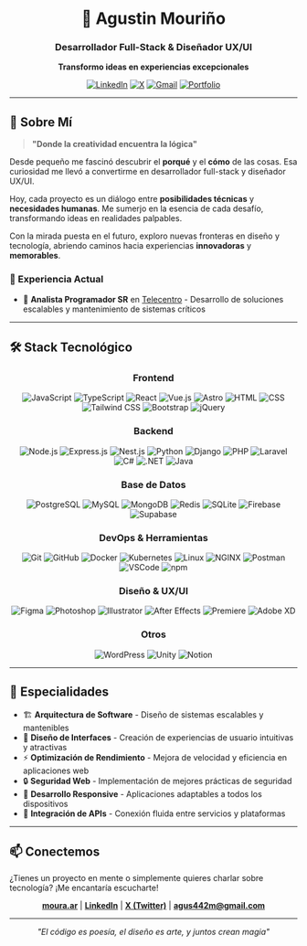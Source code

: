 <div align="center">
  
  # 🚀 Agustin Mouriño
  
  ### Desarrollador Full-Stack & Diseñador UX/UI
  
  **Transformo ideas en experiencias excepcionales**
  
  [![LinkedIn](https://img.shields.io/badge/LinkedIn-0077B5?style=for-the-badge&logo=linkedin&logoColor=white)](https://go.moura.ar/lk)
  [![X](https://img.shields.io/badge/X-000000?style=for-the-badge&logo=x&logoColor=white)](https://go.moura.ar/x)
  [![Gmail](https://img.shields.io/badge/Gmail-D14836?style=for-the-badge&logo=gmail&logoColor=white)](https://go.moura.ar/gm)
  [![Portfolio](https://img.shields.io/badge/Portfolio-FFD700?style=for-the-badge&logo=firefox&logoColor=black)](https://moura.ar)
  
</div>

---

## 🌟 Sobre Mí

> **"Donde la creatividad encuentra la lógica"**

Desde pequeño me fascinó descubrir el **porqué** y el **cómo** de las cosas. Esa curiosidad me llevó a convertirme en desarrollador full-stack y diseñador UX/UI.

Hoy, cada proyecto es un diálogo entre **posibilidades técnicas** y **necesidades humanas**. Me sumerjo en la esencia de cada desafío, transformando ideas en realidades palpables.

Con la mirada puesta en el futuro, exploro nuevas fronteras en diseño y tecnología, abriendo caminos hacia experiencias **innovadoras** y **memorables**.

### 💼 Experiencia Actual

- 🏢 **Analista Programador SR** en [Telecentro](https://www.linkedin.com/company/telecentro) - Desarrollo de soluciones escalables y mantenimiento de sistemas críticos
---

## 🛠️ Stack Tecnológico

<div align="center">

### Frontend
![JavaScript](https://skillicons.dev/icons?i=js) ![TypeScript](https://skillicons.dev/icons?i=typescript) ![React](https://skillicons.dev/icons?i=react) ![Vue.js](https://skillicons.dev/icons?i=vue) ![Astro](https://skillicons.dev/icons?i=astro) ![HTML](https://skillicons.dev/icons?i=html) ![CSS](https://skillicons.dev/icons?i=css) ![Tailwind CSS](https://skillicons.dev/icons?i=tailwind) ![Bootstrap](https://skillicons.dev/icons?i=bootstrap) ![jQuery](https://skillicons.dev/icons?i=jquery)

### Backend
![Node.js](https://skillicons.dev/icons?i=nodejs) ![Express.js](https://skillicons.dev/icons?i=express) ![Nest.js](https://skillicons.dev/icons?i=nest) ![Python](https://skillicons.dev/icons?i=python) ![Django](https://skillicons.dev/icons?i=django) ![PHP](https://skillicons.dev/icons?i=php) ![Laravel](https://skillicons.dev/icons?i=laravel) ![C#](https://skillicons.dev/icons?i=cs) ![.NET](https://skillicons.dev/icons?i=dotnet) ![Java](https://skillicons.dev/icons?i=java)

### Base de Datos
![PostgreSQL](https://skillicons.dev/icons?i=postgresql) ![MySQL](https://skillicons.dev/icons?i=mysql) ![MongoDB](https://skillicons.dev/icons?i=mongodb) ![Redis](https://skillicons.dev/icons?i=redis) ![SQLite](https://skillicons.dev/icons?i=sqlite) ![Firebase](https://skillicons.dev/icons?i=firebase) ![Supabase](https://skillicons.dev/icons?i=supabase)

### DevOps & Herramientas
![Git](https://skillicons.dev/icons?i=git) ![GitHub](https://skillicons.dev/icons?i=github) ![Docker](https://skillicons.dev/icons?i=docker) ![Kubernetes](https://skillicons.dev/icons?i=kubernetes) ![Linux](https://skillicons.dev/icons?i=linux) ![NGINX](https://skillicons.dev/icons?i=nginx) ![Postman](https://skillicons.dev/icons?i=postman) ![VSCode](https://skillicons.dev/icons?i=vscode) ![npm](https://skillicons.dev/icons?i=npm)

### Diseño & UX/UI
![Figma](https://skillicons.dev/icons?i=figma) ![Photoshop](https://skillicons.dev/icons?i=photoshop) ![Illustrator](https://skillicons.dev/icons?i=illustrator) ![After Effects](https://skillicons.dev/icons?i=aftereffects) ![Premiere](https://skillicons.dev/icons?i=premiere) ![Adobe XD](https://skillicons.dev/icons?i=xd)

### Otros
![WordPress](https://skillicons.dev/icons?i=wordpress) ![Unity](https://skillicons.dev/icons?i=unity) ![Notion](https://skillicons.dev/icons?i=notion)

</div>

---

## 🎯 Especialidades

- 🏗️ **Arquitectura de Software** - Diseño de sistemas escalables y mantenibles
- 🎨 **Diseño de Interfaces** - Creación de experiencias de usuario intuitivas y atractivas
- ⚡ **Optimización de Rendimiento** - Mejora de velocidad y eficiencia en aplicaciones web
- 🔒 **Seguridad Web** - Implementación de mejores prácticas de seguridad
- 📱 **Desarrollo Responsive** - Aplicaciones adaptables a todos los dispositivos
- 🔄 **Integración de APIs** - Conexión fluida entre servicios y plataformas

---

## 📫 Conectemos

¿Tienes un proyecto en mente o simplemente quieres charlar sobre tecnología? ¡Me encantaría escucharte!

<div align="center">
  
  **[moura.ar](https://moura.ar)** | **[LinkedIn](https://go.moura.ar/lk)** | **[X (Twitter)](https://go.moura.ar/x)** | **[agus442m@gmail.com](https://go.moura.ar/gm)**
  
</div>

---

<div align="center">
  
  *"El código es poesía, el diseño es arte, y juntos crean magia"*
  
</div>
